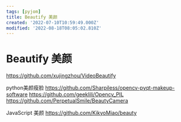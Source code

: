 ```yaml
---
tags: [pyjom]
title: Beautify 美颜
created: '2022-07-10T10:59:49.000Z'
modified: '2022-08-18T08:05:02.810Z'
---
```


# Beautify 美颜

https://github.com/xujingzhou/VideoBeautify

python美颜瘦脸
https://github.com/Sharpiless/opencv-pyqt-makeup-software
https://github.com/geeklili/Opencv_PIL
https://github.com/PerpetualSmile/BeautyCamera

JavaScript 美颜
https://github.com/KikyoMiao/beauty
